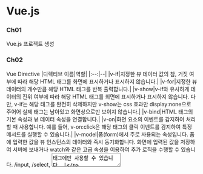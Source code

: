 # Vue.js

### Ch01
Vue.js 프로젝트 생성

### Ch02
Vue Directive
|디렉티브 이름|역할|
|:--:|--|
|v-if|지정한 뷰 데이터 값의 참, 거짓 여부에 따라 해당 HTML 태그를 화면에 표시하거나 표시하지 않습니다.|
|v-for|지정한 뷰 데이터의 개수만큼 해당 HTML 태그를 반복 출력합니다.|
|v-show|v-if와 유사하게 데이터의 진위 여부에 따라 해당 HTML 태그를 회면에 표시하거나 표시하지 않습니다. 다만, v-if는 해당 태그를 완전히 삭제하지만 v-show는 css 효과만 display:none으로 주어어 실제 태그는 남아있고 화면상으로만 보이지 않습니다.|
|v-bind|HTML 태그의 기본 속성과 뷰 데이터 속성을 연결합니다.|
|v-on|화면 요소의 이벤트를 감지하여 처리할 때 사용합니다. 예를 들어, v-on:click은 해당 태그의 클릭 이벤트를 감지하여 특정 메서드를 실행할 수 있습니다.|
|v-model|폼(form)에서 주로 사용되는 속성입니다. 폼에 입력한 값을 뷰 인스턴스의 데이터와 즉시 동기화합니다. 화면에 입력된 값을 저장하여 서버에 보내거나 watch와 같은 고급 속성을 이용하여 추가 로직을 수행할 수 있습니다. /input, /select, <textarea>태그에만 사용할 수 있습니다. |

### Ch03
Component : 화면 구성요소를 독립적인 모듈 형태로 구성하기 위한 인스턴스(template, script, style(SFC))
Options API
|주요 API|설명|
|:--:|--|
|data|컴포넌트에서 사용할 상태 data 선언|
|methods|화면 이벤트 처리와 로직제어에 관계된 메서드를 정의|
|computed|컴포넌트의 데이터가 변하면 다시 자동 계산하여 산출|
|watch|데이터 변화 감지|
|props|상위 컴포넌트에서 하위 컴포넌트로 데이터 전달|
|emit|하위 컴포넌트에서 상위 컴포넌트로 이벤트 발생|

### Ch04
Composition API : Component를 작성하기 위해 Vue3에서 새롭게 도입된 함수 기반 API
|구분|설명|
|:--:|--|
|setup()|CompositionAPI 서술하는 API로 <script setup>으로 대체 가능|
|Reactivity|반응형 데이터 선언과 처리를 위한 API 제공|
|LifeCycle Hooks|컴포넌트 생명주기에 맞는 API 제공|
|Dependency Injection|컴포넌트간 데이터 교환을 위한 API 제공|

Reactivity
|주요 API|설명|
|:--:|--|
|ref()|기본 자료형 변수의 반응성을 위한 API|
|reactive()|객체 속성의 반응성을 위한 API|
|computed()|데이터의 변화를 감지하여 사용자가 지정한 새로운 값을 생성하는 API|
|watch()|데이터의 변화를 감지하여 사용자가 지정한 콜백함수를 호출하는 API|

LifeCycle Hooks
|주요API|설명|
|:--:|--|
|onBeforeMount()|기존 beforeMount()동일|
|onMounted()|기존 mounted()동일|
|onBeforeUpdate()|기존 beforeUpdate()동일|
|onUpdated()|기존 updated()동일|
|onBeforeUnmount()|기존 beforeUnmount()동일|
|onUnmounted()|기존 unmounted()동일|

Dependency Injection
|주요 API|설명|
|:--:|--|
|provie()|상위 컴포넌트에서 하위 컴포넌트로 데이터 전달을 위한 선언|
|inject()|상위 컴포넌트에서 정의한 데이터를 하위 컴포넌트에서 주입|

### Ch05
SPA(Single Page Application)
Route : SPA에서 Component간의 이동 또는 전환
Router : 화면을 Server에 요청하지 않고 컴포넌트를 실행해 화면을 Routing
Nested Router : Router로 페이지를 이동할 때 2개 이상의 컴포넌트를 화면에 출력
Named View : 특정 페이지로 이동했을 때 여러 개의 컴포넌트를 동시에 화면에 출력

### Ch06
Pinia : Vue.js에서 지원하는 공식 애플리케이션 상태 관리 라이브러리

### Ch07
HTTP 통신과 JWT
Axios : Promise 기반 HTTP 통신 라이브러리
|API 유형|처리결과|
|:--:|--|
|axios.get('URL 주소').then().catch()|해당 URL 주소에 대해 HTTP GET 요청을 보냅니다. 서버에서 보낸 데이터를 정상적으로 받아오면 then() 안에 정의한 로직이 실행되고, 데이터를 반아올 때 오류가 발생하면 catch()에 정의한 로직이 수행됩니다.|
|axios.post('URL 주소').then().catch()|해당 URL 주소에 대해 HTTP POST 요청을 보냅니다. then()과 catch()의 동작은 위에서 살펴본 내용과 동일합니다.|
|axios.({옵션 속성})|HTTP 요청에 대한 자세한 속성들을 직접 정의하여 보낼 수 있습니다. 데이터 요청을 보낼 URL, HTTP 요청 방식, 보내는 데이터 유형, 기타 등등.|

JWT : 사용자를 인증하고 식별하기 위한 Token 기반 인증 기술. 사용자의 인증 정보와 Server에서 발급되었음을 증명하는 서명이 포함되어 있는 암호화된 문자열을 Client에서 저장 관리하는 방식.
크게 헤더(header), 페이로드(payload), 서명(signature)으로 구성


### Ch08 
Vuetify
